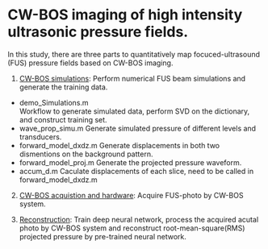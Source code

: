 # CW-BOS imaging of high intensity ultrasonic pressure fields.


In this study, there are three parts to quantitatively map focuced-ultrasound (FUS) pressure fields based on CW-BOS imaging.

1. [CW-BOS simulations](https://github.com/wgrissom/zebrography/blob/master/CWBOS/CWBOS_simulations): Perform numerical FUS beam simulations and generate the training data. 
  - demo_Simulations.m  
    Workflow to generate simulated data, perform SVD on the dictionary, and construct training set.
  - wave_prop_simu.m
    Generate simulated pressure of different levels and transducers. 
  - forward_model_dxdz.m
    Generate displacements in both two dismentions on the background pattern.
  - forward_model_proj.m
    Generate the projected pressure waveform.
  - accum_d.m
    Caculate displacements of each slice, need to be called in forward_model_dxdz.m

2. [CW-BOS acquistion and hardware](https://github.com/wgrissom/zebrography/tree/master/CWBOS/CWBOS_acquistion): Acquire FUS-photo by CW-BOS system. 

3. [Reconstruction](https://github.com/wgrissom/zebrography/tree/master/CWBOS/recon): Train deep neural network, process the acquired acutal photo by CW-BOS system and reconstruct root-mean-square(RMS) projected pressure by pre-trained neural network. 
